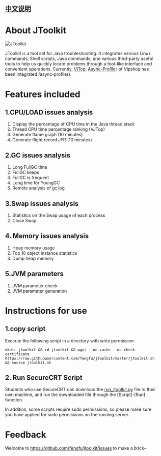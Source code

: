 ## [中文说明](https://github.com/fengfu/jtoolkit/README_CN.md) ##
# About JToolkit #
![JToolkit](https://farm2.staticflickr.com/1818/43432185524_a2f20ef41e_o.png)

JToolkit is a tool set for Java troubleshooting. It integrates various Linux commands, Shell scripts, Java commands, and various third-party useful tools to help us quickly locate problems through a fool-like interface and convenient operations. Currently, [VjTop](https://github.com/vipshop/vjtools/tree/master/vjtop), [Async-Profiler](https://github.com/jvm-profiling-tools) of Vipshop has been integrated /async-profiler).

# Features included #
## 1.CPU/LOAD issues analysis ##
1. Display the percentage of CPU time in the Java thread stack
2. Thread CPU time percentage ranking (VJTop)
3. Generate flame graph (10 minutes)
4. Generate flight record JFR (10 minutes)

## 2.GC issues analysis ##
1. Long FullGC time
2. FullGC keeps
3. FullGC is frequent
4. Long time for YoungGC
5. Remote analysis of gc.log

## 3.Swap issues analysis ##
1. Statistics on the Swap usage of each process
2. Close Swap

## 4. Memory issues analysis ##
1. Heap memory usage
2. Top 10 object instance statistics
3. Dump heap memory

## 5.JVM parameters ##
1. JVM parameter check
2. JVM parameter generation

# Instructions for use #
## 1.copy script ##
Execute the following script in a directory with write permission:
```
mkdir jtoolkit && cd jtoolkit && wget --no-cache --no-check-certificate https://raw.githubusercontent.com/fengfu/jtoolkit/master/jtoolkit.sh && source jtoolkit.sh
```

## 2. Run SecureCRT Script ##
Students who use SecureCRT can download the [run_jtoolkit.py](http://fengfu.io/attach/run_jtoolkit.py) file to their own machine, and run the downloaded file through the [Script]-[Run] function.

In addition, some scripts require sudo permissions, so please make sure you have applied for sudo permissions on the running server.

# Feedback #
Welcome to https://github.com/fengfu/jtoolkit/issues to make a brick~